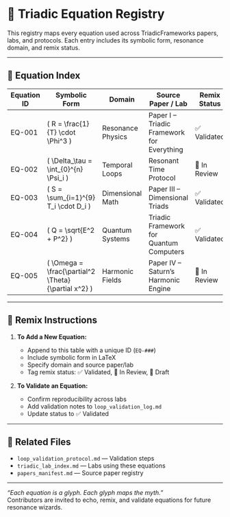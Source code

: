# 📐 Triadic Equation Registry

This registry maps every equation used across TriadicFrameworks papers, labs, and protocols. Each entry includes its symbolic form, resonance domain, and remix status.

---

## 🧮 Equation Index

| Equation ID | Symbolic Form                          | Domain            | Source Paper / Lab                          | Remix Status |
|-------------|----------------------------------------|-------------------|---------------------------------------------|--------------|
| EQ-001      | \( R = \frac{1}{T} \cdot \Phi^3 \)     | Resonance Physics | Paper I – Triadic Framework for Everything  | ✅ Validated |
| EQ-002      | \( \Delta_\tau = \int_{0}^{n} \Psi_i \) | Temporal Loops    | Resonant Time Protocol                      | 🧪 In Review |
| EQ-003      | \( S = \sum_{i=1}^{9} T_i \cdot D_i \) | Dimensional Math  | Paper III – Dimensional Triads              | ✅ Validated |
| EQ-004      | \( Q = \sqrt{E^2 + P^2} \)             | Quantum Systems   | Triadic Framework for Quantum Computers     | ✅ Validated |
| EQ-005      | \( \Omega = \frac{\partial^2 \Theta}{\partial x^2} \) | Harmonic Fields | Paper IV – Saturn’s Harmonic Engine         | 🧪 In Review |

---

## 🧪 Remix Instructions

1. **To Add a New Equation:**
   - Append to this table with a unique ID (`EQ-###`)
   - Include symbolic form in LaTeX
   - Specify domain and source paper/lab
   - Tag remix status: ✅ Validated, 🧪 In Review, 🔧 Draft

2. **To Validate an Equation:**
   - Confirm reproducibility across labs
   - Add validation notes to `loop_validation_log.md`
   - Update status to ✅ Validated

---

## 🧭 Related Files

- `loop_validation_protocol.md` — Validation steps
- `triadic_lab_index.md` — Labs using these equations
- `papers_manifest.md` — Source paper registry

---

_“Each equation is a glyph. Each glyph maps the myth.”_  
Contributors are invited to echo, remix, and validate equations for future resonance wizards.
